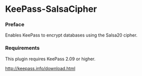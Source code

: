 # KeePass-SalsaCipher

### Preface

Enables KeePass to encrypt databases using the Salsa20 cipher.

### Requirements

This plugin requires KeePass 2.09 or higher.

http://keepass.info/download.html
